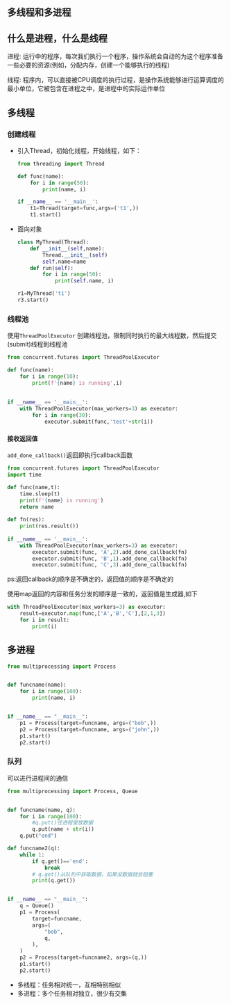 ## 多线程和多进程
## 什么是进程，什么是线程

进程: 运行中的程序，每次我们执行一个程序，操作系统会自动的为这个程序准备一些必要的资源(例如，分配内存，创建一个能够执行的线程)

线程: 程序内，可以直接被CPU调度的执行过程，是操作系统能够进行运算调度的最小单位，它被包含在进程之中，是进程中的实际运作单位

## 多线程
### 创建线程

- 引入Thread，初始化线程，开始线程，如下：
  ```python
  from threading import Thread
  
  def func(name):
      for i in range(50):
          print(name, i)
  
  if __name__ == '__main__':
      t1=Thread(target=func,args=('t1',))
      t1.start()
  ```

- 面向对象
  ```python
  class MyThread(Thread):
      def __init__(self,name):
          Thread.__init__(self)
          self.name=name
      def run(self):
          for i in range(50):
              print(self.name, i)
  
  r1=MyThread('t1')
  r3.start()
  ```

### 线程池

使用`ThreadPoolExecutor` 创建线程池，限制同时执行的最大线程数，然后提交(submit)线程到线程池

```python
from concurrent.futures import ThreadPoolExecutor

def func(name):
    for i in range(10):
        print(f'{name} is running',i)
    
    
if __name__ == '__main__':
    with ThreadPoolExecutor(max_workers=3) as executor:
        for i in range(30):
            executor.submit(func,'test'+str(i))
```

#### 接收返回值

`add_done_callback()`返回即执行callback函数

```python
from concurrent.futures import ThreadPoolExecutor
import time

def func(name,t):
    time.sleep(t)
    print(f'{name} is running')
    return name
    
def fn(res):
    print(res.result())
    
if __name__ == '__main__':
    with ThreadPoolExecutor(max_workers=3) as executor:
        executor.submit(func, 'A',2).add_done_callback(fn)
        executor.submit(func, 'B',1).add_done_callback(fn)
        executor.submit(func, 'C',3).add_done_callback(fn)
```

ps:返回callback的顺序是不确定的，返回值的顺序是不确定的

使用map返回的内容和任务分发的顺序是一致的，返回值是生成器,如下

```python
with ThreadPoolExecutor(max_workers=3) as executor:
    result=executor.map(func,['A','B','C'],[2,1,3])
    for i in result:
        print(i)
```
## 多进程
```python
from multiprocessing import Process


def funcname(name):
    for i in range(100):
        print(name, i)


if __name__ == "__main__":
    p1 = Process(target=funcname, args=("bob",))
    p2 = Process(target=funcname, args=("john",))
    p1.start()
    p2.start()
```
### 队列
可以进行进程间的通信
```python
from multiprocessing import Process, Queue


def funcname(name, q):
    for i in range(100):
        #q.put()往进程里放数据
        q.put(name + str(i))
    q.put("end")

def funcname2(q):
    while 1:
        if q.get()=='end':
            break
        # q.get()从队列中获取数据，如果没数据就会阻塞
        print(q.get())  


if __name__ == "__main__":
    q = Queue()
    p1 = Process(
        target=funcname,
        args=(
            "bob",
            q,
        ),
    )
    p2 = Process(target=funcname2, args=(q,))
    p1.start()
    p2.start()

```

- 多线程：任务相对统一，互相特别相似
- 多进程：多个任务相对独立，很少有交集

